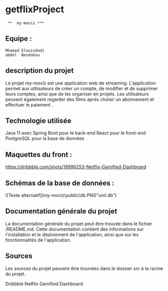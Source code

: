 # getflixProject

     **  my-moviz ***

## Equipe :

    Mhamed Elouisdadi
    abdel  Bendahou

## description du projet

Le projet my-moviz est une application web de streaming. L'application permet aux utilisateurs de créer un compte, de modifier et de supprimer leurs comptes, ainsi que de les organiser en projets. Les utilisateurs peuvent également regarder des films aprés choisir un abonnement et effectuer le paiement .

## Technologie utilisée

Java 11 avec Spring Boot pour le back-end
React pour le front-end
PostgreSQL pour la base de données

## Maquettes du front :

https://dribbble.com/shots/19996253-Netflix-Gamified-Dashboard

## Schémas de la base de données :

![Texte alternatif](my-moviz\public\db.PNG"uml db")


## Documentation générale du projet

La documentation générale du projet peut être trouvée dans le fichier /README.md. Cette documentation contient des informations sur l'installation et le déploiement de l'application, ainsi que sur les fonctionnalités de l'application.

## Sources

Les sources du projet peuvent être trouvées dans le dossier src à la racine du projet.

Dribbble
Netflix Gamified Dashboard
